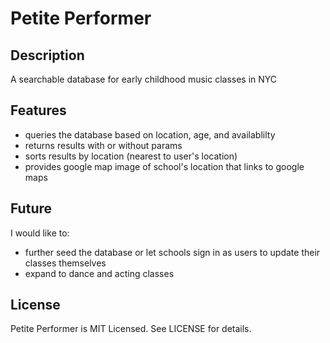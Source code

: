 # Petite Performer

## Description

A searchable database for early childhood music classes in NYC

## Features

* queries the database based on location, age, and availablilty  
* returns results with or without params  
* sorts results by location (nearest to user's location)  
* provides google map image of school's location that links to google maps

## Future

I would like to:  
* further seed the database or let schools sign in as users to update their classes themselves
* expand to dance and acting classes

## License

Petite Performer is MIT Licensed. See LICENSE for details.